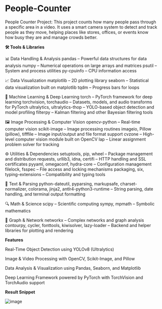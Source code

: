 # People-Counter
People Counter Project: This project counts how many people pass through a specific area in a video. It uses a smart camera system to detect and track people as they move, helping places like stores, offices, or events know how busy they are and manage crowds better.

**🛠️ Tools & Libraries**

📊 Data Handling & Analysis pandas – Powerful data structures for data analysis numpy – Numerical operations on large arrays and matrices psutil – System and process utilities py-cpuinfo – CPU information access

📈 Data Visualization matplotlib – 2D plotting library seaborn – Statistical data visualization built on matplotlib tqdm – Progress bars for loops

🧠 Machine Learning & Deep Learning torch – PyTorch framework for deep learning torchvision, torchaudio – Datasets, models, and audio transforms for PyTorch ultralytics, ultralytics-thop – YOLO-based object detection and model profiling filterpy – Kalman filtering and other Bayesian filtering tools

🖼️ Image Processing & Computer Vision opencv-python – Real-time computer vision scikit-image – Image processing routines imageio, Pillow (pillow), tifffile – Image input/output and file format support cvzone – High-level computer vision module built on OpenCV lap – Linear assignment problem solver for tracking

⚙️ Utilities & Dependencies setuptools, pip, wheel – Package management and distribution requests, urllib3, idna, certifi – HTTP handling and SSL certificates pyyaml, omegaconf, hydra-core – Configuration management filelock, fsspec – File access and locking mechanisms packaging, six, typing-extensions – Compatibility and typing tools

🔣 Text & Parsing python-dateutil, pyparsing, markupsafe, charset-normalizer, colorama, jinja2, antlr4-python3-runtime – String parsing, date handling, and terminal output formatting

🔍 Math & Science scipy – Scientific computing sympy, mpmath – Symbolic mathematics

🔗 Graph & Network networkx – Complex networks and graph analysis contourpy, cycler, fonttools, kiwisolver, lazy-loader – Backend and helper libraries for plotting and rendering

**Features**

Real-Time Object Detection using YOLOv8 (Ultralytics)

Image & Video Processing with OpenCV, Scikit-Image, and Pillow

Data Analysis & Visualization using Pandas, Seaborn, and Matplotlib

Deep Learning Framework powered by PyTorch with TorchVision and TorchAudio support


**Result Snippet**

![image](https://github.com/user-attachments/assets/7cc871a3-2285-4e41-8e31-ea3a2d3ed0ce)
